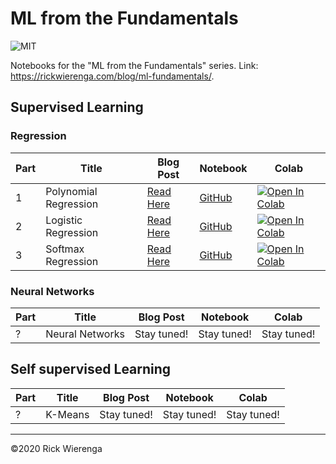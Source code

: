 # ML from the Fundamentals

![MIT](https://img.shields.io/badge/license-MIT-green)

Notebooks for the "ML from the Fundamentals" series. Link: https://rickwierenga.com/blog/ml-fundamentals/.

## Supervised Learning

### Regression

|Part|Title|Blog Post|Notebook|Colab|
|-|-|-|-|-|
|1|Polynomial Regression|[Read Here](https://rickwierenga.com/blog/ml-fundamentals/polynomial-regression.html)|[GitHub](https://github.com/rickwierenga/MLFundamentals/blob/master/1_Polynomial_Regression.ipynb)|[![Open In Colab](https://colab.research.google.com/assets/colab-badge.svg)](https://colab.research.google.com/github/rickwierenga/MLFundamentals/blob/master/1_Polynomial_Regression.ipynb)
|2|Logistic Regression|[Read Here](https://rickwierenga.com/blog/ml-fundamentals/logistic-regression.html)|[GitHub](https://github.com/rickwierenga/MLFundamentals/blob/master/2_Logistic_Regression.ipynb)|[![Open In Colab](https://colab.research.google.com/assets/colab-badge.svg)](https://colab.research.google.com/github/rickwierenga/MLFundamentals/blob/master/2_Logistic_Regression.ipynb)
|3|Softmax Regression|[Read Here](https://rickwierenga.com/blog/ml-fundamentals/softmax-regression.html)|[GitHub](https://github.com/rickwierenga/MLFundamentals/blob/master/3_Softmax_Regression.ipynb)|[![Open In Colab](https://colab.research.google.com/assets/colab-badge.svg)](https://colab.research.google.com/github/rickwierenga/MLFundamentals/blob/master/3_Softmax_Regression.ipynb)

### Neural Networks

|Part|Title|Blog Post|Notebook|Colab|
|-|-|-|-|-|
|?|Neural Networks|Stay tuned!|Stay tuned!|Stay tuned!|


## Self supervised Learning

|Part|Title|Blog Post|Notebook|Colab|
|-|-|-|-|-|
|?|K-Means|Stay tuned!|Stay tuned!|Stay tuned!|

---
&copy;2020 Rick Wierenga
